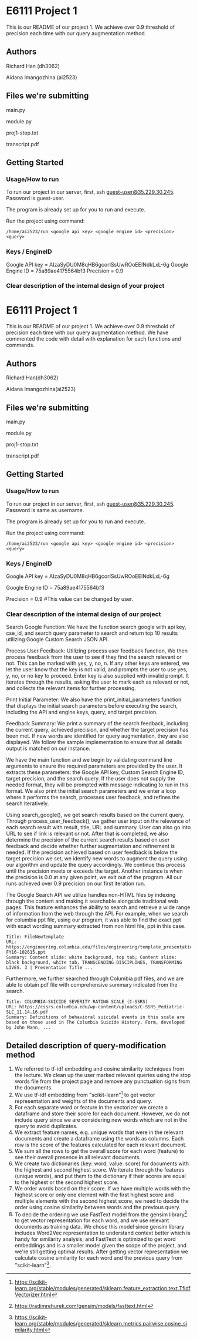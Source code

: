 # E6111 Project 1 
This is our README of our project 1. We achieve over 0.9 threshold of precision each time with our query augmentation method. 

## Authors
Richard Han (dh3062)

Aidana Imangozhina (ai2523)

## Files we're submitting
main.py

module.py

proj1-stop.txt

transcript.pdf

## Getting Started

### Usage/How to run
To run our project in our server, first, ssh guest-user@35.229.30.245. Password is guest-user.

The program is already set up for you to run and execute.

Run the project using command: 
```
/home/ai2523/run <google api key> <google engine id> <precision> <query>
```

### Keys / EngineID

Google API key = AIzaSyDU0M8qHB6gcorISsUwROoEEINdkLxL-6g 
Google Engine ID = 75a89ae4175564bf3
Precision = 0.9

### Clear description of the internal design of your project

# E6111 Project 1 
This is our README of our project 1. We achieve over 0.9 threshold of precision each time with our query augmentation method. 
We have commented the code with detail with explanation for each functions and commands.  

## Authors
Richard Han(dh3062)

Aidana Imangozhina(ai2523)

## Files we're submitting
main.py

module.py

proj1-stop.txt

transcript.pdf

## Getting Started

### Usage/How to run
To run our project in our server, first, ssh guest-user@35.229.30.245. Password is same as username.

The program is already set up for you to run and execute.

Run the project using command: 
```
/home/ai2523/run <google api key> <google engine id> <precision> <query>
```

### Keys / EngineID

Google API key = AIzaSyDU0M8qHB6gcorISsUwROoEEINdkLxL-6g 

Google Engine ID = 75a89ae4175564bf3

Precision = 0.9 #This value can be changed by user.

### Clear description of the internal design of our project

Search Google Function: We have the function search google with api key, cse_id, and search query parameter to search and return top 10 results utilizing Google Custom Search JSON API. 

Process User Feedback: Utilizing process user feedback function, We then process feedback from the user to see if they find the search relevant or not. This can be marked with yes, y, no, n. If any other keys are entered, we let the user know that the key is not valid, and prompts the user to use yes, y, no, or no key to proceed. Enter key is also supplied with invalid prompt. It iterates through the results, asking the user to mark each as relevant or not, and collects the relevant items for further processing. 

Print Initial Parameter: We also have the print_initial_parameters function that displays the initial search parameters before executing the search, including the API and engine keys, query, and target precision.

Feedback Summary: We print a summary of the search feedback, including the current query, achieved precision, and whether the target precision has been met. If new words are identified for query augmentation, they are also displayed. We follow the sample implementation to ensure that all details output is matched on our instance.

We have the main function and we begin by validating command line arguments to ensure the required parameters are provided by the user. It extracts these parameters: the Google API key, Custom Search Engine ID, target precision, and the search query. If the user does not supply the needed format, they will be prompted with message indicating to run in this format. We also print the initial search parameters and we enter a loop where it performs the search, processes user feedback, and refines the search iteratively.

Using search_google(), we get search results based on the current query. Through process_user_feedback(), we gather user input on the relevance of each search result with result, title, URL and summary. User can also go into URL to see if link is relevant or not. After that is completed, we also determine the precision of the current search results based on user feedback and decide whether further augmentation and refinement is needed. If the precision achieved based on user feedback is below the target precision we set, we identify new words to augment the query using our algorithm and update the query accordingly. We continue this process until the precision meets or exceeds the target. Another instance is when the precision is 0.0 at any given point, we exit out of the program. All our runs achieved over 0.9 precision on our first iteration run.

The Google Search API we utilize handles non-HTML files by indexing through the content and making it searchable alongside traditional web pages. This feature enhances the ability to search and retrieve a wide range of information from the web through the API. For example, when we search for columbia ppt file, using our program, it was able to find the exact ppt with exact wording summary extracted from non html file, ppt in this case.

```
Title: FileNewTemplate
URL: https://engineering.columbia.edu/files/engineering/template_presentations-FY16-102615.ppt
Summary: Content slide: white background, top tab; Content slide: black background, white tab. TRANSCENDING DISCIPLINES, TRANSFORMING LIVES. 3 | Presentation Title ...
```

Furthermore, we further searched through Columbia pdf files, and we are able to obtain pdf file with comprehensive summary indicated from the search.

```
Title: COLUMBIA-SUICIDE SEVERITY RATING SCALE (C-SSRS)
URL: https://cssrs.columbia.edu/wp-content/uploads/C-SSRS_Pediatric-SLC_11.14.16.pdf
Summary: Definitions of behavioral suicidal events in this scale are based on those used in The Columbia Suicide History. Form, developed by John Mann, ...
```

## Detailed description of query-modification method


1. We referred to tf-idf embedding and cosine similarity techniques from the lecture. We clean up the user marked relevant queries using the stop words file from the project page and remove any punctuation signs from the documents.
2. We use tf-idf embedding from "scikit-learn"[^1] to get vector representation and weights of the documents and query.
3. For each separate word or feature in the vectorizer we create a dataframe and store their score for each document. However, we do not include query since we are considering new words which are not in the query to avoid duplicates.
4. We extract feature names, e.g. unique words that were in the relevant documents and create a dataframe using the words as columns. Each row is the score of the features calculated for each relevant document.
6. We sum all the rows to get the overall score for each word (feature) to see their overall presence in all relevant documents.
7. We create two dictionaries (key: word, value: score) for documents with the highest and second highest score. We iterate through the features (unique words), and put them to the dictionary if their scores are equal to the highest or the second highest score.
8. We order words based on their score. If we have multiple words with the highest score or only one element with the first highest score and multiple elements with the second highest score, we need to decide the order using cosine similarity between words and the previous query.
9. To decide the ordering we use FastText model from the gensim library[^2] to get vector representation for each word, and we use relevant documents as training data. We chose this model since gensim library includes Word2Vec representation to understand context better which is handy for similarity analysis, and FastText is optimized to get word embeddings and is a smaller model given the scope of the project, and we're still getting optimal results. After getting vector representation we calculate cosine similarity for each word and the previous query from "scikit-learn"[^3].

[^1]: https://scikit-learn.org/stable/modules/generated/sklearn.feature_extraction.text.TfidfVectorizer.html
[^2]: https://radimrehurek.com/gensim/models/fasttext.html
[^3]: https://scikit-learn.org/stable/modules/generated/sklearn.metrics.pairwise.cosine_similarity.html



